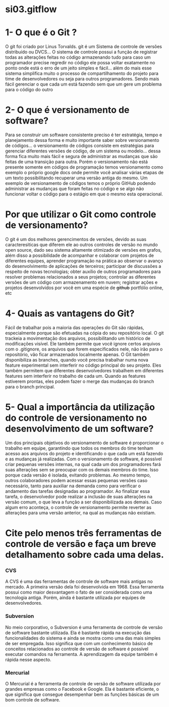 # si03.gitflow

# 1- O que é o Git ?
 
O git foi criado por Linus Torvalds. git é um Sistema de controle de versões distribuído ou DVCS... O sistema de controle possui a função de registrar todas as alterações feitas no código armazenando tudo para caso um programador precise regredir no código ele possa voltar exatamente no ponto onde está o erro de um jeito simples e fácil... além do mais esse sistema simplifica muito o processo de compartilhamento do projeto para time de desenvolvedores ou seja para outros programadores. Sendo mais fácil gerenciar o que cada um está fazendo sem que um gere um problema para o código do outro

# 2- O que é versionamento de software?

Para se construir um software consistente preciso é ter estratégia, tempo e planejamento dessa forma e muito importante saber sobre versionamento de códigos... o versionamento de códigos consiste em estratégias para gerenciar diferentes versões de código, de um sistema ou modelo... dessa forma fica muito mais fácil e segura de administrar as mudanças que são feitas de uma transição para outra. Porém o versionamento não está presente somente em códigos de programação temos versionamento como exemplo o próprio google docs onde permite você analisar várias etapas de um texto possibilitando recuperar uma versão antiga do mesmo. Um exemplo de versionamento de códigos temos o próprio GitHub podendo administrar as mudanças que foram feitas no código e se algo não funcionar voltar o código para o estágio em que o mesmo esta operacional.

# Por que utilizar o Git como controle de versionamento?

O git é um dos melhores gerencimentos de versões, devido as suas caracteresiticas que diferem ele ao outros controles de versão no mundo open source, dado seu sistema altamente otimizado de versões em grafos, além disso a possibilidade de acompanhar e colaborar com projetos de diferentes equipes, aprender programação na prática ao observar o avanço do desenvolvimento de aplicações de terceiros; participar de discussões a respeito de novas tecnologias; obter auxílio de outros programadores para resolver problemas relacionados a seus projetos; controlar as diferentes versões de um código com armazenamento em nuvem; registrar ações e projetos desenvolvidos por você em uma espécie de ~~github~~ portfólio online, etc

# 4- Quais as vantagens do Git?

Fácil de trabalhar pois a maioria das operações do Git são rápidas, especialmente porque são efetuadas na cópia do seu repositório local. O git trackeia a movimentação dos arquivos, possibilitando um histórico de modificações visível. Ele também permite que você ignore certos arquivos com o .gitignore, os arquivos que forem especificados nele, não irão para o repositório, vão ficar armazenados localmente apenas. O Git também disponibiliza as branches, quando você precisa trabalhar numa nova feature experimental sem interferir no código principal do seu projeto. Eles também permitem que diferentes desenvolvedores trabalhem em diferentes features sem interferir no trabalho de cada um. Quando as features estiverem prontas, eles podem fazer o merge das mudanças do branch para o branch principal.

# 5- Qual a importância da utilização do controle de versionamento no desenvolvimento de um software?

Um dos principais objetivos do versionamento de software é proporcionar o trabalho em equipe, garantindo que todos os membros do time tenham acesso aos arquivos do projeto e identificando o que cada um está fazendo e as mudanças já realizadas. Com o versionamento de software, é possível criar pequenas versões internas, na qual cada um dos programadores fará suas alterações sem se preocupar com os demais membros do time. Isso porque cada versão é isolada, evitando problemas. Ao mesmo tempo, outros colaboradores podem acessar essas pequenas versões caso necessário, tanto para auxiliar na demanda como para verificar o andamento das tarefas designadas ao programador.
Ao finalizar essa tarefa, o desenvolvedor pode realizar a inclusão de suas alterações na versão comum, o que leva a função a ser disponibilizada aos demais. Caso algum erro aconteça, o controle de versionamento permite reverter as alterações para uma versão anterior, na qual as mudanças não existiam.

# Cite pelo menos três ferramentas de controle de versão e faça um breve detalhamento sobre cada uma delas.

### CVS
A CVS é uma das ferramentas de controle de software mais antigas no mercado. A primeira versão dela foi desenvolvida em 1968. Essa ferramenta possui como maior desvantagem o fato de ser considerada como uma tecnologia antiga. Porém, ainda é bastante utilizada por equipes de desenvolvedores.

### Subversion
No meio corporativo, o Subversion é uma ferramenta de controle de versão de software bastante utilizada. Ela é bastante rápida na execução das funcionalidades do sistema e ainda se mostra como uma das mais simples de ser empregada. Isso significa que com um conhecimento básico de conceitos relacionados ao controle de versão de software é possível executar comandos na ferramenta. A aprendizagem da equipe também é rápida nesse aspecto.

### Mercurial
O Mercurial é a ferramenta de controle de versão de software utilizada por grandes empresas como o Facebook e Google. Ela é bastante eficiente, o que significa que consegue desempenhar bem as funções básicas de um bom controle de software.

